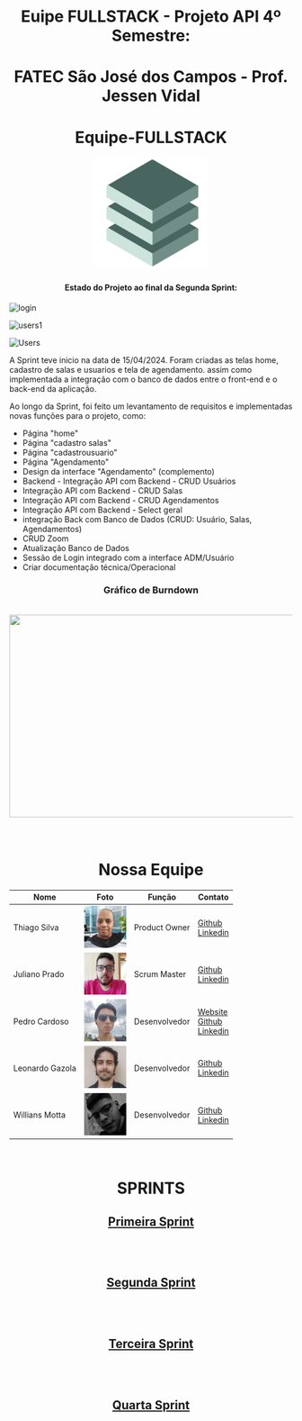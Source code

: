 <h1><div align="center"> Euipe FULLSTACK - Projeto API 4º Semestre: </div> </h1>
<h1><div align="center"> FATEC São José dos Campos - Prof. Jessen Vidal </div></h1>

<h1><div align="center">Equipe-FULLSTACK </div></h1>
<div align="center"> <img src="/readme/fullstack.png" width="200" height="200"> </div>



  #### <div align="center"> Estado do Projeto ao final da Segunda Sprint: </div>
 
![login](https://github.com/Equipe-FULLSTACK/API-4/assets/112169854/46f04ee0-016f-4506-a19f-46cf2ee9afcf)
<br>

![users1](https://github.com/Equipe-FULLSTACK/API-4/assets/112169854/0652e4a0-8401-4781-a275-8791dd6df4e8)
<br>

 ![Users](https://github.com/Equipe-FULLSTACK/API-4/assets/112169854/af972abc-fa51-4e6d-9d48-9312a2426a3a) 
 <br>

 
A Sprint teve inicio na data de 15/04/2024. Foram criadas as telas home, cadastro de salas e usuarios  e tela de agendamento. assim como implementada a integração com o banco de dados entre o front-end e o back-end da aplicação.






Ao longo da Sprint, foi feito um levantamento de requisitos e implementadas novas funções para o projeto, como:


- Página "home"
- Página "cadastro salas"						
- Página "cadastrousuario"
- Página "Agendamento"
- Design da interface "Agendamento" (complemento)						
- Backend - Integração API com Backend - CRUD Usuários						
- Integração API com Backend - CRUD Salas						
- Integração API com Backend - CRUD Agendamentos 						
- Integração API com Backend -  Select geral 						
- integração Back com Banco de Dados (CRUD: Usuário, Salas, Agendamentos)						
- CRUD Zoom 						
- Atualização Banco de Dados						
- Sessão de Login integrado com a interface ADM/Usuário						
- Criar documentação técnica/Operacional								
  

### <p align = "center">Gráfico de Burndown


 <br>
  <div align="center"> <img src="/readme/PrintBurndown.png "width="640" height="360"> </div>
  <br><br>
  <h1><div align="center">Nossa Equipe</div></h1>

<div align="center">
<table style="align: center">
      <thead>
        <th>Nome</th>
        <th>Foto</th>
        <th>Função</th>
        <th>Contato</th>
      </thead>
      <tbody>
        <tr>
          <td>Thiago Silva</td>
          <td><img src="/readme/thiago.png" width="75px" height="75px"></td>
          <td>Product Owner</td>
          <td>
            <a href="https://github.com/thiagosilva89">Github</a><br>
            <a href="https://linkedin.com/in/thiago-c-silva-49bb74168">Linkedin</a>
          </td>
        </tr>
        <tr>
          <td>Juliano Prado</td>
          <td><img src="/readme/juliano.png" width="75px" height="75px"></td>
          <td>Scrum Master</td>
          <td>
            <a href="https://github.com/julianopradoo">Github</a><br>
            <a href="https://linkedin.com/in/">Linkedin</a>
          </td>
        </tr>
        <tr>
          <td>Pedro Cardoso</td>
          <td><img src="/readme/pedro.png" width="75px" height="75px"></td>
          <td>Desenvolvedor</td>
          <td>
            <a href="https://phsc.rf.gd">Website</a><br>
            <a href="https://github.com/PhscZ">Github</a><br>
            <a href="https://linkedin.com/in/pedro-cardoso-6b93011b6/">Linkedin</a>
          </td>
        </tr>
        <tr>
          <td>Leonardo Gazola</td>
          <td><img src="/readme/leo.jpg" width="75px" height="75px"></td>
          <td>Desenvolvedor</td>
          <td>
            <a href="https://github.com/Leonardo-Gazola-Medeiros">Github</a><br>
            <a href="https://linkedin.com/in/leonardo-gazola/">Linkedin</a>
          </td>
        </tr>
         <tr>
          <td>Willians Motta</td>
          <td><img src="/readme/will.png" width="75px" height="75px"></td>
          <td>Desenvolvedor</td>
          <td>
            <a href="https://github.com/williansmott4">Github</a><br>
            <a href="https://linkedin.com/in/">Linkedin</a>
          </td>
         </tr>
    </tbody>
</table>
<br>

  
  
  # <p align="center">SPRINTS

  ## <a href="https://github.com/Equipe-FULLSTACK/API-4/tree/SPRINT-1">Primeira Sprint</a>
  ## <br>
  ## <a href="https://github.com/Equipe-FULLSTACK/API-4/tree/SPRINT-2">Segunda Sprint</a>
  ## <br>
  ## <a href="https://github.com/Equipe-FULLSTACK/API-4/tree/SPRINT-3">Terceira Sprint</a>
  ## <br>
  ## <a href="https://github.com/Equipe-FULLSTACK/API-4/tree/SPRINT-4">Quarta Sprint</a>
  <br><br>
  
